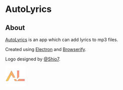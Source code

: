 # AutoLyrics

## About
 
[AutoLyrics](https://github.com/redteadeveloper/AutoLyrics) is an app which can add lyrics to mp3 files.

Created using [Electron](https://www.electronjs.org/) and [Browserify](http://browserify.org/).

Logo designed by [@Shio7](https://github.com/Shio7).

<img src="https://github.com/redteadeveloper/AutoLyrics/blob/main/src/img/icon.png?raw=true" width="64"></a>
